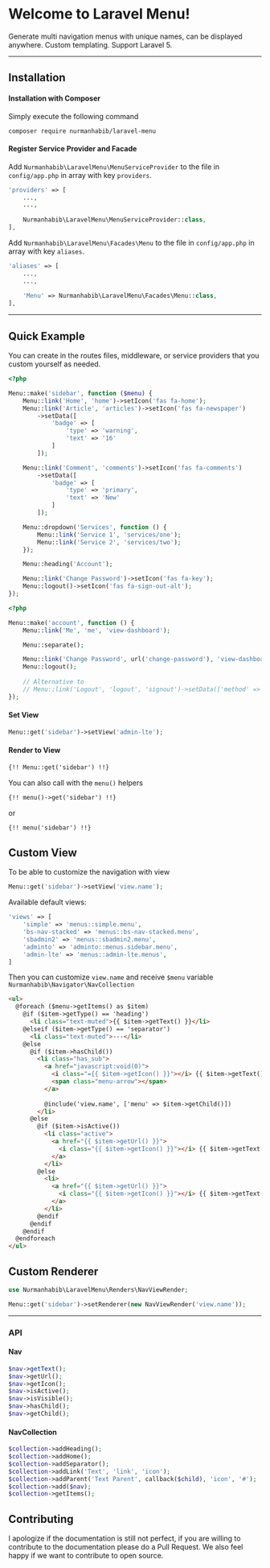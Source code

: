 # Welcome to Laravel Menu!

Generate multi navigation menus with unique names, can be displayed anywhere. Custom templating. Support Laravel 5.

------

## Installation

#### <i class="icon-file"></i> Installation with Composer

Simply execute the following command

```
composer require nurmanhabib/laravel-menu
```



#### <i class="icon-file"></i> Register Service Provider and Facade

Add `Nurmanhabib\LaravelMenu\MenuServiceProvider` to the file in `config/app.php` in array with key `providers`.

```php
'providers' => [
    ...,
    ...,
    
    Nurmanhabib\LaravelMenu\MenuServiceProvider::class,
],
```



Add `Nurmanhabib\LaravelMenu\Facades\Menu` to the file in `config/app.php` in array with key `aliases`.


```php
'aliases' => [
    ...,
    ...,
  
    'Menu' => Nurmanhabib\LaravelMenu\Facades\Menu::class,
],
```

------

## Quick Example

You can create in the routes files, middleware, or service providers that you custom yourself as needed.

```php
<?php

Menu::make('sidebar', function ($menu) {
    Menu::link('Home', 'home')->setIcon('fas fa-home');
    Menu::link('Article', 'articles')->setIcon('fas fa-newspaper')
        ->setData([
            'badge' => [
                'type' => 'warning',
                'text' => '16'
            ]
        ]);

    Menu::link('Comment', 'comments')->setIcon('fas fa-comments')
        ->setData([
            'badge' => [
                'type' => 'primary',
                'text' => 'New'
            ]
        ]);

    Menu::dropdown('Services', function () {
        Menu::link('Service 1', 'services/one');
        Menu::link('Service 2', 'services/two');
    });

    Menu::heading('Account');

    Menu::link('Change Password')->setIcon('fas fa-key');
    Menu::logout()->setIcon('fas fa-sign-out-alt');
});

```


```php
<?php

Menu::make('account', function () {
    Menu::link('Me', 'me', 'view-dashboard');

    Menu::separate();

    Menu::link('Change Password', url('change-password'), 'view-dashboard');
    Menu::logout();
    
    // Alternative to
    // Menu::link('Logout', 'logout', 'signout')->setData(['method' => 'POST']);
});
```



#### Set View

```php
Menu::get('sidebar')->setView('admin-lte');
```


#### Render to View

```html
{!! Menu::get('sidebar') !!}
```


You can also call with the `menu()` helpers


```html
{!! menu()->get('sidebar') !!}
```

or

```html
{!! menu('sidebar') !!}
```



## Custom View

To be able to customize the navigation with view

```php
Menu::get('sidebar')->setView('view.name');
```

Available default views:

```php
'views' => [
    'simple' => 'menus::simple.menu',
    'bs-nav-stacked' => 'menus::bs-nav-stacked.menu',
    'sbadmin2' => 'menus::sbadmin2.menu',
    'adminto' => 'adminto::menus.sidebar.menu',
    'admin-lte' => 'menus::admin-lte.menus',
]
```

Then you can customize `view.name` and receive `$menu` variable `Nurmanhabib\Navigator\NavCollection`

```html
<ul>
  @foreach ($menu->getItems() as $item)
    @if ($item->getType() == 'heading')
      <li class="text-muted">{{ $item->getText() }}</li>
    @elseif ($item->getType() == 'separator')
      <li class="text-muted">---</li>
    @else
      @if ($item->hasChild())
        <li class="has_sub">
          <a href="javascript:void(0)">
            <i class="={{ $item->getIcon() }}"></i> {{ $item->getText() }}
            <span class="menu-arrow"></span>
          </a>
          
          @include('view.name', ['menu' => $item->getChild()])
        </li>
      @else
        @if ($item->isActive())
          <li class="active">
            <a href="{{ $item->getUrl() }}">
              <i class="{{ $item->getIcon() }}"></i> {{ $item->getText() }}
            </a>
          </li>
        @else
          <li>
            <a href="{{ $item->getUrl() }}">
              <i class="{{ $item->getIcon() }}"></i> {{ $item->getText() }}
            </a>
          </li>
        @endif
      @endif
    @endif
  @endforeach
</ul>
```


## Custom Renderer

```php
use Nurmanhabib\LaravelMenu\Renders\NavViewRender;

Menu::get('sidebar')->setRenderer(new NavViewRender('view.name'));
```

------

### API

#### Nav

```php
$nav->getText();
$nav->getUrl();
$nav->getIcon();
$nav->isActive();
$nav->isVisible();
$nav->hasChild();
$nav->getChild();
```



#### NavCollection

```php
$collection->addHeading();
$collection->addHome();
$collection->addSeparator();
$collection->addLink('Text', 'link', 'icon');
$collection->addParent('Text Parent', callback($child), 'icon', '#');
$collection->add($nav);
$collection->getItems();
```

## Contributing

I apologize if the documentation is still not perfect, if you are willing to contribute to the documentation please do a Pull Request. We also feel happy if we want to contribute to open source.
